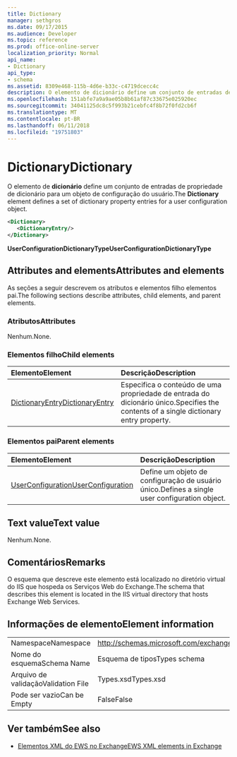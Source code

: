 ```yaml
---
title: Dictionary
manager: sethgros
ms.date: 09/17/2015
ms.audience: Developer
ms.topic: reference
ms.prod: office-online-server
localization_priority: Normal
api_name:
- Dictionary
api_type:
- schema
ms.assetid: 8309e468-115b-4d6e-b33c-c4719dcecc4c
description: O elemento de dicionário define um conjunto de entradas de propriedade de dicionário para um objeto de configuração do usuário.
ms.openlocfilehash: 151abfe7a9a9ae05b8b61af87c33675e025920ec
ms.sourcegitcommit: 34041125dc8c5f993b21cebfc4f8b72f0fd2cb6f
ms.translationtype: MT
ms.contentlocale: pt-BR
ms.lasthandoff: 06/11/2018
ms.locfileid: "19751803"
---
```

# <a name="dictionary"></a><span data-ttu-id="a2a2b-103">Dictionary</span><span class="sxs-lookup"><span data-stu-id="a2a2b-103">Dictionary</span></span>

<span data-ttu-id="a2a2b-104">O elemento de **dicionário** define um conjunto de entradas de propriedade de dicionário para um objeto de configuração do usuário.</span><span class="sxs-lookup"><span data-stu-id="a2a2b-104">The **Dictionary** element defines a set of dictionary property entries for a user configuration object.</span></span> 
  
```xml
<Dictionary>
   <DictionaryEntry/>
</Dictionary>
```

 <span data-ttu-id="a2a2b-105">**UserConfigurationDictionaryType**</span><span class="sxs-lookup"><span data-stu-id="a2a2b-105">**UserConfigurationDictionaryType**</span></span>
## <a name="attributes-and-elements"></a><span data-ttu-id="a2a2b-106">Attributes and elements</span><span class="sxs-lookup"><span data-stu-id="a2a2b-106">Attributes and elements</span></span>

<span data-ttu-id="a2a2b-107">As seções a seguir descrevem os atributos e elementos filho elementos pai.</span><span class="sxs-lookup"><span data-stu-id="a2a2b-107">The following sections describe attributes, child elements, and parent elements.</span></span>
  
### <a name="attributes"></a><span data-ttu-id="a2a2b-108">Atributos</span><span class="sxs-lookup"><span data-stu-id="a2a2b-108">Attributes</span></span>

<span data-ttu-id="a2a2b-109">Nenhum.</span><span class="sxs-lookup"><span data-stu-id="a2a2b-109">None.</span></span>
  
### <a name="child-elements"></a><span data-ttu-id="a2a2b-110">Elementos filho</span><span class="sxs-lookup"><span data-stu-id="a2a2b-110">Child elements</span></span>

|<span data-ttu-id="a2a2b-111">**Elemento**</span><span class="sxs-lookup"><span data-stu-id="a2a2b-111">**Element**</span></span>|<span data-ttu-id="a2a2b-112">**Descrição**</span><span class="sxs-lookup"><span data-stu-id="a2a2b-112">**Description**</span></span>|
|:-----|:-----|
|[<span data-ttu-id="a2a2b-113">DictionaryEntry</span><span class="sxs-lookup"><span data-stu-id="a2a2b-113">DictionaryEntry</span></span>](dictionaryentry.md) <br/> |<span data-ttu-id="a2a2b-114">Especifica o conteúdo de uma propriedade de entrada do dicionário único.</span><span class="sxs-lookup"><span data-stu-id="a2a2b-114">Specifies the contents of a single dictionary entry property.</span></span>  <br/> |
   
### <a name="parent-elements"></a><span data-ttu-id="a2a2b-115">Elementos pai</span><span class="sxs-lookup"><span data-stu-id="a2a2b-115">Parent elements</span></span>

|<span data-ttu-id="a2a2b-116">**Elemento**</span><span class="sxs-lookup"><span data-stu-id="a2a2b-116">**Element**</span></span>|<span data-ttu-id="a2a2b-117">**Descrição**</span><span class="sxs-lookup"><span data-stu-id="a2a2b-117">**Description**</span></span>|
|:-----|:-----|
|[<span data-ttu-id="a2a2b-118">UserConfiguration</span><span class="sxs-lookup"><span data-stu-id="a2a2b-118">UserConfiguration</span></span>](userconfiguration.md) <br/> |<span data-ttu-id="a2a2b-119">Define um objeto de configuração de usuário único.</span><span class="sxs-lookup"><span data-stu-id="a2a2b-119">Defines a single user configuration object.</span></span>  <br/> |
   
## <a name="text-value"></a><span data-ttu-id="a2a2b-120">Text value</span><span class="sxs-lookup"><span data-stu-id="a2a2b-120">Text value</span></span>

<span data-ttu-id="a2a2b-121">Nenhum.</span><span class="sxs-lookup"><span data-stu-id="a2a2b-121">None.</span></span>
  
## <a name="remarks"></a><span data-ttu-id="a2a2b-122">Comentários</span><span class="sxs-lookup"><span data-stu-id="a2a2b-122">Remarks</span></span>

<span data-ttu-id="a2a2b-123">O esquema que descreve este elemento está localizado no diretório virtual do IIS que hospeda os Serviços Web do Exchange.</span><span class="sxs-lookup"><span data-stu-id="a2a2b-123">The schema that describes this element is located in the IIS virtual directory that hosts Exchange Web Services.</span></span>
  
## <a name="element-information"></a><span data-ttu-id="a2a2b-124">Informações de elemento</span><span class="sxs-lookup"><span data-stu-id="a2a2b-124">Element information</span></span>

|||
|:-----|:-----|
|<span data-ttu-id="a2a2b-125">Namespace</span><span class="sxs-lookup"><span data-stu-id="a2a2b-125">Namespace</span></span>  <br/> |http://schemas.microsoft.com/exchange/services/2006/types  <br/> |
|<span data-ttu-id="a2a2b-126">Nome do esquema</span><span class="sxs-lookup"><span data-stu-id="a2a2b-126">Schema Name</span></span>  <br/> |<span data-ttu-id="a2a2b-127">Esquema de tipos</span><span class="sxs-lookup"><span data-stu-id="a2a2b-127">Types schema</span></span>  <br/> |
|<span data-ttu-id="a2a2b-128">Arquivo de validação</span><span class="sxs-lookup"><span data-stu-id="a2a2b-128">Validation File</span></span>  <br/> |<span data-ttu-id="a2a2b-129">Types.xsd</span><span class="sxs-lookup"><span data-stu-id="a2a2b-129">Types.xsd</span></span>  <br/> |
|<span data-ttu-id="a2a2b-130">Pode ser vazio</span><span class="sxs-lookup"><span data-stu-id="a2a2b-130">Can be Empty</span></span>  <br/> |<span data-ttu-id="a2a2b-131">False</span><span class="sxs-lookup"><span data-stu-id="a2a2b-131">False</span></span>  <br/> |
   
## <a name="see-also"></a><span data-ttu-id="a2a2b-132">Ver também</span><span class="sxs-lookup"><span data-stu-id="a2a2b-132">See also</span></span>

- [<span data-ttu-id="a2a2b-133">Elementos XML do EWS no Exchange</span><span class="sxs-lookup"><span data-stu-id="a2a2b-133">EWS XML elements in Exchange</span></span>](ews-xml-elements-in-exchange.md)

